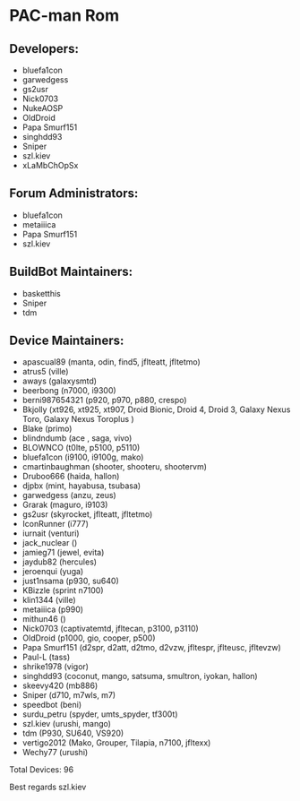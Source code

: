 PAC-man Rom
===========


Developers:
-----------
* bluefa1con
* garwedgess
* gs2usr
* Nick0703
* NukeAOSP
* OldDroid
* Papa Smurf151
* singhdd93
* Sniper
* szl.kiev
* xLaMbChOpSx


Forum Administrators:
----------
* bluefa1con
* metaiiica
* Papa Smurf151
* szl.kiev


BuildBot Maintainers:
----------
* basketthis
* Sniper
* tdm


Device Maintainers:
----------
* apascual89 (manta, odin, find5, jflteatt, jfltetmo)
* atrus5 (ville)
* aways (galaxysmtd)
* beerbong (n7000, i9300)
* berni987654321 (p920, p970, p880, crespo)
* Bkjolly (xt926, xt925, xt907, Droid Bionic, Droid 4, Droid 3, Galaxy Nexus Toro, Galaxy Nexus Toroplus )
* Blake (primo)
* blindndumb (ace , saga, vivo)
* BLOWNCO (t0lte, p5100, p5110)
* bluefa1con (i9100, i9100g, mako)
* cmartinbaughman (shooter, shooteru, shootervm)
* Druboo666 (haida, hallon)
* djpbx (mint, hayabusa, tsubasa)
* garwedgess (anzu, zeus)
* Grarak (maguro, i9103)
* gs2usr (skyrocket, jflteatt, jfltetmo)
* IconRunner (i777)
* iurnait (venturi)
* jack_nuclear ()
* jamieg71 (jewel, evita)
* jaydub82 (hercules)
* jeroenqui (yuga)
* just1nsama (p930, su640)
* KBizzle (sprint n7100)
* klin1344 (ville)
* metaiiica (p990)
* mithun46 ()
* Nick0703 (captivatemtd, jfltecan, p3100, p3110)
* OldDroid (p1000, gio, cooper, p500)
* Papa Smurf151 (d2spr, d2att, d2tmo, d2vzw, jfltespr, jflteusc, jfltevzw)
* Paul-L (tass)
* shrike1978 (vigor)
* singhdd93 (coconut, mango, satsuma, smultron, iyokan, hallon)
* skeevy420 (mb886)
* Sniper (d710, m7wls, m7)
* speedbot (beni)
* surdu_petru (spyder, umts_spyder, tf300t)
* szl.kiev (urushi, mango)
* tdm (P930, SU640, VS920)
* vertigo2012 (Mako, Grouper, Tilapia, n7100, jfltexx)
* Wechy77 (urushi)

Total Devices: 96

Best regards
     szl.kiev
